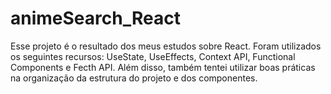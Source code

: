 # animeSearch_React
Esse projeto é o resultado dos meus estudos sobre React. Foram utilizados os seguintes recursos: UseState, UseEffects, Context API, Functional Components e Fecth API. Além disso, também tentei utilizar boas práticas na organização da estrutura do projeto e dos componentes.
